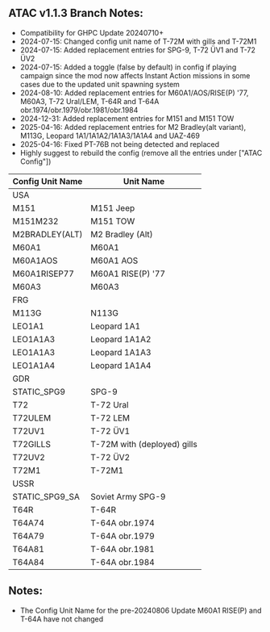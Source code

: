 ## ATAC v1.1.3 Branch Notes:

- Compatibility for GHPC Update 20240710+
- 2024-07-15: Changed config unit name of T-72M with gills and T-72M1 
- 2024-07-15: Added replacement entries for SPG-9, T-72 ÜV1 and T-72 ÜV2
- 2024-07-15: Added a toggle (false by default) in config if playing campaign since the mod now affects Instant Action missions in some cases due to the updated unit spawning system
- 2024-08-10: Added replacement entries for M60A1/AOS/RISE(P) '77, M60A3, T-72 Ural/LEM, T-64R and T-64A obr.1974/obr.1979/obr.1981/obr.1984
- 2024-12-31: Added replacement entries for M151 and M151 TOW
- 2025-04-16: Added replacement entries for M2 Bradley(alt variant), M113G, Leopard 1A1/1A1A2/1A1A3/1A1A4 and UAZ-469
- 2025-04-16: Fixed PT-76B not being detected and replaced
- Highly suggest to rebuild the config (remove all the entries under ["ATAC Config"])

| Config Unit Name  | Unit Name |
| ------------- | ------------- |
| USA |  | 
| M151 | M151 Jeep | 
| M151M232 | M151 TOW | 
| M2BRADLEY(ALT) | M2 Bradley (Alt) | 
| M60A1 | M60A1 | 
| M60A1AOS | M60A1 AOS | 
| M60A1RISEP77 | M60A1 RISE(P) '77 | 
| M60A3 | M60A3 | 
| FRG |  | 
| M113G | N113G | 
| LEO1A1 | Leopard 1A1 | 
| LEO1A1A3 | Leopard 1A1A2 | 
| LEO1A1A3 | Leopard 1A1A3 | 
| LEO1A1A4 | Leopard 1A1A4 | 
| GDR |  | 
| STATIC_SPG9 | SPG-9 | 
| T72 | T-72 Ural | 
| T72ULEM | T-72 LEM | 
| T72UV1 | T-72 ÜV1 | 
| T72GILLS | T-72M with (deployed) gills | 
| T72UV2 | T-72 ÜV2 |
| T72M1 | T-72M1 |  
| USSR |  | 
| STATIC_SPG9_SA | Soviet Army SPG-9 |
| T64R | T-64R | 
| T64A74 | T-64A obr.1974 | 
| T64A79 | T-64A obr.1979 | 
| T64A81 | T-64A obr.1981 | 
| T64A84 | T-64A obr.1984 | 

## Notes:
<p>
	<ul>
	<li>The Config Unit Name for the pre-20240806 Update M60A1 RISE(P) and T-64A have not changed</li>
	</ul>
</p>
